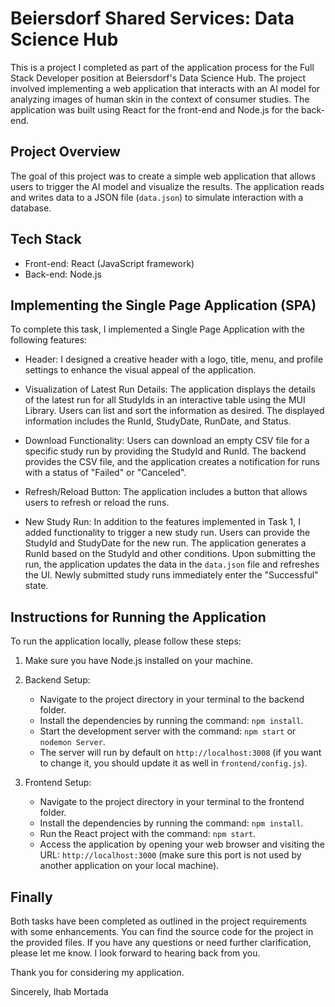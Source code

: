 # Beiersdorf Shared Services: Data Science Hub

This is a project I completed as part of the application process for the Full Stack Developer position at Beiersdorf's Data Science Hub. The project involved implementing a web application that interacts with an AI model for analyzing images of human skin in the context of consumer studies. The application was built using React for the front-end and Node.js for the back-end.

## Project Overview

The goal of this project was to create a simple web application that allows users to trigger the AI model and visualize the results. The application reads and writes data to a JSON file (`data.json`) to simulate interaction with a database.

## Tech Stack

- Front-end: React (JavaScript framework)
- Back-end: Node.js

## Implementing the Single Page Application (SPA)

To complete this task, I implemented a Single Page Application with the following features:

- Header: I designed a creative header with a logo, title, menu, and profile settings to enhance the visual appeal of the application.

- Visualization of Latest Run Details: The application displays the details of the latest run for all StudyIds in an interactive table using the MUI Library. Users can list and sort the information as desired. The displayed information includes the RunId, StudyDate, RunDate, and Status.

- Download Functionality: Users can download an empty CSV file for a specific study run by providing the StudyId and RunId. The backend provides the CSV file, and the application creates a notification for runs with a status of "Failed" or "Canceled".

- Refresh/Reload Button: The application includes a button that allows users to refresh or reload the runs.

- New Study Run: In addition to the features implemented in Task 1, I added functionality to trigger a new study run. Users can provide the StudyId and StudyDate for the new run. The application generates a RunId based on the StudyId and other conditions. Upon submitting the run, the application updates the data in the `data.json` file and refreshes the UI. Newly submitted study runs immediately enter the "Successful" state.

## Instructions for Running the Application

To run the application locally, please follow these steps:

1. Make sure you have Node.js installed on your machine.

2. Backend Setup:
   - Navigate to the project directory in your terminal to the backend folder.
   - Install the dependencies by running the command: `npm install`.
   - Start the development server with the command: `npm start` or `nodemon Server`.
   - The server will run by default on `http://localhost:3008` (if you want to change it, you should update it as well in `frontend/config.js`).

3. Frontend Setup:
   - Navigate to the project directory in your terminal to the frontend folder.
   - Install the dependencies by running the command: `npm install`.
   - Run the React project with the command: `npm start`.
   - Access the application by opening your web browser and visiting the URL: `http://localhost:3000` (make sure this port is not used by another application on your local machine).

## Finally

Both tasks have been completed as outlined in the project requirements with some enhancements. You can find the source code for the project in the provided files. If you have any questions or need further clarification, please let me know. I look forward to hearing back from you.

Thank you for considering my application.

Sincerely,
Ihab Mortada
